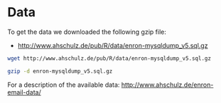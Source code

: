 # Data

To get the data we downloaded the following gzip file: 

* http://www.ahschulz.de/pub/R/data/enron-mysqldump_v5.sql.gz

```bash
wget http://www.ahschulz.de/pub/R/data/enron-mysqldump_v5.sql.gz
```

```bash
gzip -d enron-mysqldump_v5.sql.gz
```

For a description of the available data: http://www.ahschulz.de/enron-email-data/
